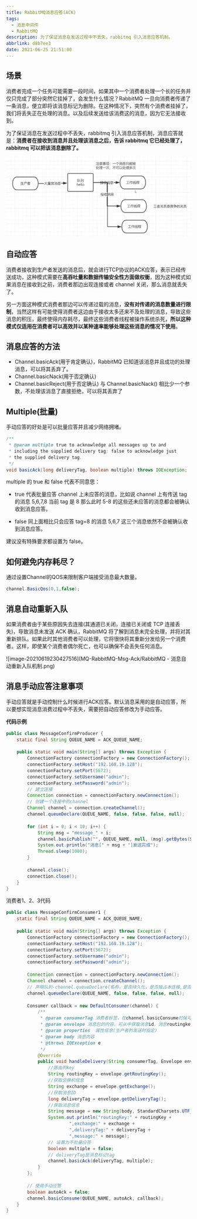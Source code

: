 ```yaml
---
title: RabbitMQ消息应答(ACK)
tags:
  - 消息中间件
  - RabbitMQ
description: 为了保证消息在发送过程中不丢失，rabbitmq 引入消息应答机制。
abbrlink: d8b7ee3
date: 2021-06-25 21:51:00
---
```


## 场景

消费者完成一个任务可能需要一段时间，如果其中一个消费者处理一个长的任务并仅只完成了部分突然它挂掉了，会发生什么情况？RabbitMQ 一旦向消费者传递了一条消息，便立即将该消息标记为删除。在这种情况下，突然有个消费者挂掉了，我们将丢失正在处理的消息。以及后续发送给该消费这的消息，因为它无法接收到。

为了保证消息在发送过程中不丢失，rabbitmq 引入消息应答机制，消息应答就是：**消费者在接收到消息并且处理该消息之后，告诉 rabbitmq 它已经处理了，rabbitmq 可以把该消息删除了。**

![image-20220505233249302](MQ-RabbitMQ-Msg-Ack/image-20220505233249302.png)

## 自动应答

消费者接收到生产者发送的消息后，就会进行TCP协议的ACK应答，表示已经传送成功，这种模式需要在**高吞吐量和数据传输安全性方面做权衡**，因为这种模式如果消息在接收到之前，消费者那边出现连接或者 channel 关闭，那么消息就丢失了。

另一方面这种模式消费者那边可以传递过载的消息，**没有对传递的消息数量进行限制**，当然这样有可能使得消费者这边由于接收太多还来不及处理的消息，导致这些消息的积压，最终使得内存耗尽，最终这些消费者线程被操作系统杀死，**所以这种模式仅适用在消费者可以高效并以某种速率能够处理这些消息的情况下使用**。

## 消息应答的方法

- Channel.basicAck(用于肯定确认)，RabbitMQ 已知道该消息并且成功的处理消息，可以将其丢弃了。
- Channel.basicNack(用于否定确认) 
- Channel.basicReject(用于否定确认) 与 Channel.basicNack() 相比少一个参数，不处理该消息了直接拒绝，可以将其丢弃了

## Multiple(批量)

手动应答的好处是可以批量应答并且减少网络拥堵。

```java
/**
 * @param multiple true to acknowledge all messages up to and
 * including the supplied delivery tag; false to acknowledge just 
 * the supplied delivery tag.
 */
void basicAck(long deliveryTag, boolean multiple) throws IOException;
```

multiple 的 true 和 false 代表不同意思：

- true 代表批量应答 channel 上未应答的消息，比如说 channel 上有传送 tag 的消息 5,6,7,8 当前 tag 是 8 那么此时 5-8 的这些还未应答的消息都会被确认收到消息应答。

- false 同上面相比只会应答 tag=8 的消息 5,6,7 这三个消息依然不会被确认收到消息应答。

建议没有特殊要求都设置为 false。

## 如何避免内存耗尽？

通过设置Channel的QOS来限制客户端接受消息最大数量。

```java
channel.BasicQos(0,1,false);
```

## 消息自动重新入队

如果消费者由于某些原因失去连接(其通道已关闭，连接已关闭或 TCP 连接丢失)，导致消息未发送 ACK 确认，RabbitMQ 将了解到消息未完全处理，并将对其重新排队。如果此时其他消费者可以处理，它将很快将其重新分发给另一个消费者。这样，即使某个消费者偶尔死亡，也可以确保不会丢失任何消息。

![image-20210619230427516](MQ-RabbitMQ-Msg-Ack/RabbitMQ - 消息自动重新入队机制.png)

## 消息手动应答注意事项

手动应答就是手动控制什么时候进行ACK应答。默认消息采用的是自动应答，所以要想实现消息消费过程中不丢失，需要把自动应答修改为手动应答。

**代码示例**

```java
public class MessageConfirmProducer {
    static final String QUEUE_NAME = ACK_QUEUE_NAME;

    public static void main(String[] args) throws Exception {
        ConnectionFactory connectionFactory = new ConnectionFactory();
        connectionFactory.setHost("192.168.19.128");
        connectionFactory.setPort(5672);
        connectionFactory.setUsername("admin");
        connectionFactory.setPassword("admin");
        // 建立连接
        Connection connection = connectionFactory.newConnection();
        // 创建一个连接中的channel
        Channel channel = connection.createChannel();
        channel.queueDeclare(QUEUE_NAME, false, false, false, null);

        for (int i = 0; i < 10; i++) {
            String msg = "message_" + i;
            channel.basicPublish("", QUEUE_NAME, null, (msg).getBytes(StandardCharsets.UTF_8));
            System.out.println("消息[" + msg + "]发送完成");
            Thread.sleep(1000);
        }

        channel.close();
        connection.close();
    }
}
```

消费者1、2、3代码

```java
public class MessageConfirmConsumer1 {
    static final String QUEUE_NAME = ACK_QUEUE_NAME;

    public static void main(String[] args) throws Exception {
        ConnectionFactory connectionFactory = new ConnectionFactory();
        connectionFactory.setHost("192.168.19.128");
        connectionFactory.setPort(5672);
        connectionFactory.setUsername("admin");
        connectionFactory.setPassword("admin");

        Connection connection = connectionFactory.newConnection();
        Channel channel = connection.createChannel();
        // 声明队列-channel.queueDeclare(名称，是否持久化，是否独占本连接,是否自动删除,附加参数)
        channel.queueDeclare(QUEUE_NAME, false, false, false, null);

        Consumer callback = new DefaultConsumer(channel) {
            /**
             * @param consumerTag 消费者标签，在channel.basicConsume时候可以指定
             * @param envelope 消息包的内容，可从中获取消息id，消息routingkey，交换机，消息和重传标志(收到消息失败后是否需要重新发送)
             * @param properties  属性信息(生产者的发送时指定)
             * @param body 消息内容
             * @throws IOException e
             */
            @Override
            public void handleDelivery(String consumerTag, Envelope envelope, AMQP.BasicProperties properties, byte[] body) throws IOException {
                //路由的key
                String routingKey = envelope.getRoutingKey();
                //获取交换机信息
                String exchange = envelope.getExchange();
                //获取消息ID
                long deliveryTag = envelope.getDeliveryTag();
                //获取消息信息
                String message = new String(body, StandardCharsets.UTF_8);
                System.out.println("routingKey:" + routingKey +
                        ",exchange:" + exchange +
                        ",deliveryTag:" + deliveryTag +
                        ",message:" + message);
                // 设置为不批量应答
                boolean multiple = false;
                // deliveryTag是消息标记tag
                channel.basicAck(deliveryTag, multiple);
            }
        };

        // 使用手动应答
        boolean autoAck = false;
        channel.basicConsume(QUEUE_NAME, autoAck, callback);
    }
}
```

